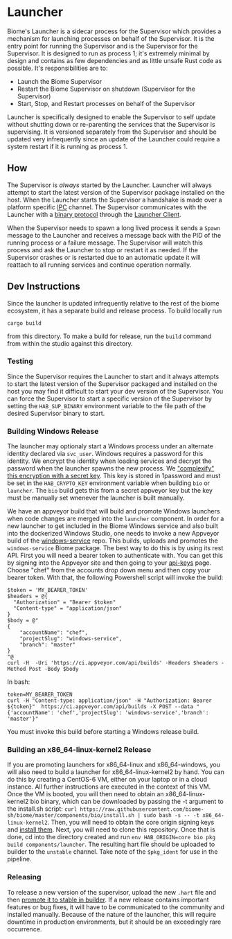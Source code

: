 # Launcher

Biome's Launcher is a sidecar process for the Supervisor which provides a mechanism for launching processes on behalf of the Supervisor. It is the entry point for running the Supervisor and is the Supervisor for the Supervisor. It is designed to run as process 1; it's extremely minimal by design and contains as few dependencies and as little unsafe Rust code as possible. It's responsibilities are to:

* Launch the Biome Supervisor
* Restart the Biome Supervisor on shutdown (Supervisor for the Supervisor)
* Start, Stop, and Restart processes on behalf of the Supervisor

Launcher is specifically designed to enable the Supervisor to self update without shutting down or re-parenting the services that the Supervisor is supervising. It is versioned separately from the Supervisor and should be updated very infrequently since an update of the Launcher could require a system restart if it is running as process 1.

## How

The Supervisor is *always* started by the Launcher. Launcher will always attempt to start the latest version of the Supervisor package installed on the host. When the Launcher starts the Supervisor a handshake is made over a platform specific [IPC](https://en.wikipedia.org/wiki/Inter-process_communication) channel. The Supervisor communicates with the Launcher with a [binary protocol](../launcher-protocol) through the [Launcher Client](../launcher-client).

When the Supervisor needs to spawn a long lived process it sends a `Spawn` message to the Launcher and receives a message back with the PID of the running process or a failure message. The Supervisor will watch this process and ask the Launcher to stop or restart it as needed. If the Supervisor crashes or is restarted due to an automatic update it will reattach to all running services and continue operation normally.

## Dev Instructions

Since the launcher is updated infrequently relative to the rest of the biome ecosystem, it has a separate build and release process. To build locally run
```
cargo build
```
from this directory. To make a build for release, run the `build` command from within the studio against this directory.

### Testing

Since the Supervisor requires the Launcher to start and it always attempts to start the latest version of the Supervisor packaged and installed on the host you may find it difficult to start your dev version of the Supervisor. You can force the Supervisor to start a specific version of the Supervisor by setting the `HAB_SUP_BINARY` environment variable to the file path of the desired Supervisor binary to start.

### Building Windows Release

The launcher may optionaly start a Windows process under an alternate identity declared via `svc_user`. Windows requires a password for this identity. We encrypt the identity when loading services and decrypt the password when the launcher spawns the new process. We ["complexify" this encryption with a secret key](https://docs.microsoft.com/en-us/windows/desktop/api/dpapi/nf-dpapi-cryptprotectdata). This key is stored in 1password and must be set in the `HAB_CRYPTO_KEY` environment variable when building `bio` or `launcher`. The `bio` build gets this from a secret appveyor key but the key must be manually set wnenever the launcher is built manually.

We have an appveyor build that will build and promote Windows launchers when code changes are merged into the `launcher` component. In order for a new launcher to get included in the Biome Windows service and also built into the dockerized Windows Studio, one needs to invoke a new Appveyor build of the [windows-service](https://github.com/biome-sh/windows-service) repo. This builds, uploads and promotes the `windows-service` Biome package. The best way to do this is by using its rest API. First you will need a bearer token to authenticate with. You can get this by signing into the Appveyor site and then going to your [api-keys](https://ci.appveyor.com/api-keys) page. Choose "chef" from the accounts drop down menu and then copy your bearer token. With that, the following Powershell script will invoke the build:

```
$token = 'MY_BEARER_TOKEN'
$headers = @{
  "Authorization" = "Bearer $token"
  "Content-type" = "application/json"
}
$body = @"
{
    "accountName": "chef",
    "projectSlug": "windows-service",
    "branch": "master"
}
"@
curl -H  -Uri 'https://ci.appveyor.com/api/builds' -Headers $headers -Method Post -Body $body
```

In bash:

```
token=MY_BEARER_TOKEN
curl -H "Content-type: application/json" -H "Authorization: Bearer ${token}"  https://ci.appveyor.com/api/builds -X POST --data "{'accountName': 'chef','projectSlug': 'windows-service','branch': 'master'}"
```

You must invoke this build before starting a Windows release build.

### Building an x86_64-linux-kernel2 Release

If you are promoting launchers for x86_64-linux and x86_64-windows, you will also need to build a launcher for x86_64-linux-kernel2 by hand. You can do this by creating a CentOS-6 VM, either on your laptop or in a cloud instance. All further instructions are executed in the context of this VM. Once the VM is booted, you will then need to obtain an x86_64-linux-kernel2 bio binary, which can be downloaded by passing the -t argument to the install.sh script: `curl https://raw.githubusercontent.com/biome-sh/biome/master/components/bio/install.sh | sudo bash -s -- -t x86_64-linux-kernel2`.  Then, you will need to obtain the core origin signing keys and [install them](https://www.biome.sh/docs/biome-cli/#bio-origin-key-import). Next, you will need to clone this repository. Once that is done, cd into the directory created and run `env HAB_ORIGIN=core bio pkg build components/launcher`.  The resulting hart file should be uploaded to builder to the `unstable` channel. Take note of the `$pkg_ident` for use in the pipeline.

### Releasing

To release a new version of the supervisor, upload the new `.hart` file and then [promote it to stable in builder](https://bldr.habitat.sh/#/pkgs/biome/bio-launcher). If a new release contains important features or bug fixes, it will have to be communicated to the community and installed manually. Because of the nature of the launcher, this will require downtime in production environments, but it should be an exceedingly rare occurrence.
